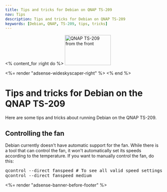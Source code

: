 ```yaml
---
title: Tips and tricks for Debian on QNAP TS-209
nav: Tips
description: Tips and tricks for Debian on QNAP TS-209
keywords: [Debian, QNAP, TS-209, tips, tricks]
---
```


<% content_for :right do %>
<img src = "../images/r_ts209_front.jpg" class="border" alt="QNAP TS-209 from the front" width="148" height="97" />

<%= render "adsense-wideskyscaper-right" %>
<% end %>

<h1>Tips and tricks for Debian on the QNAP TS-209</h1>

Here are some tips and tricks about running Debian on the QNAP TS-209.

<h2>Controlling the fan</h2>

Debian currently doesn't have automatic support for the fan.  While there
is a tool that can control the fan, it won't automatically set its speeds
according to the temperature.  If you want to manually control the fan, do
this:

<div class="code">
<pre>
qcontrol --direct fanspeed # To see all valid speed settings
qcontrol --direct fanspeed medium
</pre>
</div>

<div class="bbf">
<%= render "adsense-banner-before-footer" %>
</div>

